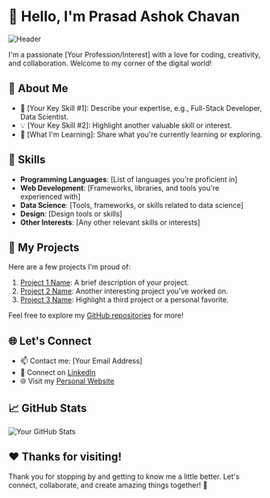 <!-- Header -->
# 👋 Hello, I'm Prasad Ashok Chavan
![Header](./github-header-image.png)

I'm a passionate [Your Profession/Interest] with a love for coding, creativity, and collaboration. Welcome to my corner of the digital world!

<!-- About Me -->
## 🧐 About Me

- 🚀 [Your Key Skill #1]: Describe your expertise, e.g., Full-Stack Developer, Data Scientist.
- 💡 [Your Key Skill #2]: Highlight another valuable skill or interest.
- 🌱 [What I'm Learning]: Share what you're currently learning or exploring.

<!-- Skills -->
## 🔧 Skills

- **Programming Languages**: [List of languages you're proficient in]
- **Web Development**: [Frameworks, libraries, and tools you're experienced with]
- **Data Science**: [Tools, frameworks, or skills related to data science]
- **Design**: [Design tools or skills]
- **Other Interests**: [Any other relevant skills or interests]

<!-- My Projects -->
## 🚀 My Projects

Here are a few projects I'm proud of:

1. [Project 1 Name](Project-1-Link): A brief description of your project.
2. [Project 2 Name](Project-2-Link): Another interesting project you've worked on.
3. [Project 3 Name](Project-3-Link): Highlight a third project or a personal favorite.

Feel free to explore my [GitHub repositories](https://github.com/YourUsername) for more!

<!-- Let's Connect -->
## 🌐 Let's Connect

- 📫 Contact me: [Your Email Address]
- 💬 Connect on [LinkedIn](https://www.linkedin.com/in/YourLinkedInProfile)
- 🌐 Visit my [Personal Website](https://www.yourwebsite.com)

<!-- GitHub Stats -->
## 📈 GitHub Stats

![Your GitHub Stats](https://github-readme-stats.vercel.app/api?username=YourUsername&show_icons=true)

<!-- Footer -->
## ❤️ Thanks for visiting!

Thank you for stopping by and getting to know me a little better. Let's connect, collaborate, and create amazing things together! 🚀
